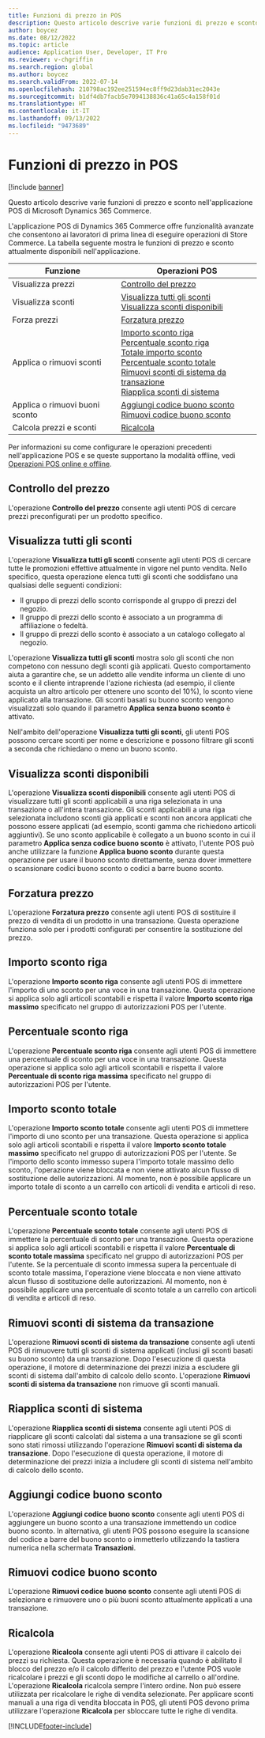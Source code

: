```yaml
---
title: Funzioni di prezzo in POS
description: Questo articolo descrive varie funzioni di prezzo e sconto nell'applicazione POS di Microsoft Dynamics 365 Commerce.
author: boycez
ms.date: 08/12/2022
ms.topic: article
audience: Application User, Developer, IT Pro
ms.reviewer: v-chgriffin
ms.search.region: global
ms.author: boycez
ms.search.validFrom: 2022-07-14
ms.openlocfilehash: 210798ac192ee251594ec8ff9d23dab31ec2043e
ms.sourcegitcommit: b1df4db7facb5e7094138836c41a65c4a158f01d
ms.translationtype: HT
ms.contentlocale: it-IT
ms.lasthandoff: 09/13/2022
ms.locfileid: "9473689"
---
```

# <a name="pricing-functions-in-pos"></a>Funzioni di prezzo in POS

[!include [banner](includes/banner.md)]

Questo articolo descrive varie funzioni di prezzo e sconto nell'applicazione POS di Microsoft Dynamics 365 Commerce.

L'applicazione POS di Dynamics 365 Commerce offre funzionalità avanzate che consentono ai lavoratori di prima linea di eseguire operazioni di Store Commerce. La tabella seguente mostra le funzioni di prezzo e sconto attualmente disponibili nell'applicazione.

| Funzione                       | Operazioni POS |
|--------------------------------|----------------|
| Visualizza prezzi                    | [Controllo del prezzo](#price-check) |
| Visualizza sconti                 | [Visualizza tutti gli sconti](#view-all-discounts)<br>[Visualizza sconti disponibili](#view-available-discounts) |
| Forza prezzi                | [Forzatura prezzo](#price-override) |
| Applica o rimuovi sconti      | [Importo sconto riga](#line-discount-amount)<br>[Percentuale sconto riga](#line-discount-percent)<br>[Totale importo sconto](#total-discount-amount)<br>[Percentuale sconto totale](#total-discount-percent)<br>[Rimuovi sconti di sistema da transazione](#remove-system-discounts-from-transaction)<br>[Riapplica sconti di sistema](#reapply-system-discounts) |
| Applica o rimuovi buoni sconto        | [Aggiungi codice buono sconto](#add-coupon-code)<br>[Rimuovi codice buono sconto](#remove-coupon-code) |
| Calcola prezzi e sconti | [Ricalcola](#recalculate) |

Per informazioni su come configurare le operazioni precedenti nell'applicazione POS e se queste supportano la modalità offline, vedi [Operazioni POS online e offline](pos-operations.md).

## <a name="price-check"></a>Controllo del prezzo

L'operazione **Controllo del prezzo** consente agli utenti POS di cercare prezzi preconfigurati per un prodotto specifico.

## <a name="view-all-discounts"></a>Visualizza tutti gli sconti

L'operazione **Visualizza tutti gli sconti** consente agli utenti POS di cercare tutte le promozioni effettive attualmente in vigore nel punto vendita. Nello specifico, questa operazione elenca tutti gli sconti che soddisfano una qualsiasi delle seguenti condizioni:

- Il gruppo di prezzi dello sconto corrisponde al gruppo di prezzi del negozio.
- Il gruppo di prezzi dello sconto è associato a un programma di affiliazione o fedeltà.
- Il gruppo di prezzi dello sconto è associato a un catalogo collegato al negozio.

L'operazione **Visualizza tutti gli sconti** mostra solo gli sconti che non competono con nessuno degli sconti già applicati. Questo comportamento aiuta a garantire che, se un addetto alle vendite informa un cliente di uno sconto e il cliente intraprende l'azione richiesta (ad esempio, il cliente acquista un altro articolo per ottenere uno sconto del 10%), lo sconto viene applicato alla transazione. Gli sconti basati su buono sconto vengono visualizzati solo quando il parametro **Applica senza buono sconto** è attivato.

Nell'ambito dell'operazione **Visualizza tutti gli sconti**, gli utenti POS possono cercare sconti per nome e descrizione e possono filtrare gli sconti a seconda che richiedano o meno un buono sconto.

## <a name="view-available-discounts"></a>Visualizza sconti disponibili

L'operazione **Visualizza sconti disponibili** consente agli utenti POS di visualizzare tutti gli sconti applicabili a una riga selezionata in una transazione o all'intera transazione. Gli sconti applicabili a una riga selezionata includono sconti già applicati e sconti non ancora applicati che possono essere applicati (ad esempio, sconti gamma che richiedono articoli aggiuntivi). Se uno sconto applicabile è collegato a un buono sconto in cui il parametro **Applica senza codice buono sconto** è attivato, l'utente POS può anche utilizzare la funzione **Applica buono sconto** durante questa operazione per usare il buono sconto direttamente, senza dover immettere o scansionare codici buono sconto o codici a barre buono sconto.

## <a name="price-override"></a>Forzatura prezzo

L'operazione **Forzatura prezzo** consente agli utenti POS di sostituire il prezzo di vendita di un prodotto in una transazione. Questa operazione funziona solo per i prodotti configurati per consentire la sostituzione del prezzo.

## <a name="line-discount-amount"></a>Importo sconto riga

L'operazione **Importo sconto riga** consente agli utenti POS di immettere l'importo di uno sconto per una voce in una transazione. Questa operazione si applica solo agli articoli scontabili e rispetta il valore **Importo sconto riga massimo** specificato nel gruppo di autorizzazioni POS per l'utente.

## <a name="line-discount-percent"></a>Percentuale sconto riga

L'operazione **Percentuale sconto riga** consente agli utenti POS di immettere una percentuale di sconto per una voce in una transazione. Questa operazione si applica solo agli articoli scontabili e rispetta il valore **Percentuale di sconto riga massima** specificato nel gruppo di autorizzazioni POS per l'utente.

## <a name="total-discount-amount"></a>Importo sconto totale

L'operazione **Importo sconto totale** consente agli utenti POS di immettere l'importo di uno sconto per una transazione. Questa operazione si applica solo agli articoli scontabili e rispetta il valore **Importo sconto totale massimo** specificato nel gruppo di autorizzazioni POS per l'utente. Se l'importo dello sconto immesso supera l'importo totale massimo dello sconto, l'operazione viene bloccata e non viene attivato alcun flusso di sostituzione delle autorizzazioni. Al momento, non è possibile applicare un importo totale di sconto a un carrello con articoli di vendita e articoli di reso.

## <a name="total-discount-percent"></a>Percentuale sconto totale

L'operazione **Percentuale sconto totale** consente agli utenti POS di immettere la percentuale di sconto per una transazione. Questa operazione si applica solo agli articoli scontabili e rispetta il valore **Percentuale di sconto totale massima** specificato nel gruppo di autorizzazioni POS per l'utente. Se la percentuale di sconto immessa supera la percentuale di sconto totale massima, l'operazione viene bloccata e non viene attivato alcun flusso di sostituzione delle autorizzazioni. Al momento, non è possibile applicare una percentuale di sconto totale a un carrello con articoli di vendita e articoli di reso.

## <a name="remove-system-discounts-from-transaction"></a>Rimuovi sconti di sistema da transazione

L'operazione **Rimuovi sconti di sistema da transazione** consente agli utenti POS di rimuovere tutti gli sconti di sistema applicati (inclusi gli sconti basati su buono sconto) da una transazione. Dopo l'esecuzione di questa operazione, il motore di determinazione dei prezzi inizia a escludere gli sconti di sistema dall'ambito di calcolo dello sconto. L'operazione **Rimuovi sconti di sistema da transazione** non rimuove gli sconti manuali.

## <a name="reapply-system-discounts"></a>Riapplica sconti di sistema

L'operazione **Riapplica sconti di sistema** consente agli utenti POS di riapplicare gli sconti calcolati dal sistema a una transazione se gli sconti sono stati rimossi utilizzando l'operazione **Rimuovi sconti di sistema da transazione**. Dopo l'esecuzione di questa operazione, il motore di determinazione dei prezzi inizia a includere gli sconti di sistema nell'ambito di calcolo dello sconto.

## <a name="add-coupon-code"></a>Aggiungi codice buono sconto

L'operazione **Aggiungi codice buono sconto** consente agli utenti POS di aggiungere un buono sconto a una transazione immettendo un codice buono sconto. In alternativa, gli utenti POS possono eseguire la scansione del codice a barre del buono sconto o immetterlo utilizzando la tastiera numerica nella schermata **Transazioni**.

## <a name="remove-coupon-code"></a>Rimuovi codice buono sconto

L'operazione **Rimuovi codice buono sconto** consente agli utenti POS di selezionare e rimuovere uno o più buoni sconto attualmente applicati a una transazione.

## <a name="recalculate"></a>Ricalcola

L'operazione **Ricalcola** consente agli utenti POS di attivare il calcolo dei prezzi su richiesta. Questa operazione è necessaria quando è abilitato il blocco del prezzo e/o il calcolo differito del prezzo e l'utente POS vuole ricalcolare i prezzi e gli sconti dopo le modifiche al carrello o all'ordine. L'operazione **Ricalcola** ricalcola sempre l'intero ordine. Non può essere utilizzata per ricalcolare le righe di vendita selezionate. Per applicare sconti manuali a una riga di vendita bloccata in POS, gli utenti POS devono prima utilizzare l'operazione **Ricalcola** per sbloccare tutte le righe di vendita.

[!INCLUDE[footer-include](../includes/footer-banner.md)]
